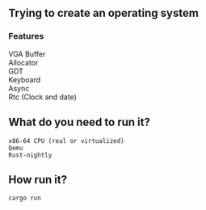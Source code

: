 ## Trying to create an operating system

### Features

VGA Buffer    
Allocator   
GDT    
Keyboard    
Async  
Rtc (Clock and date)  

##  What do you need to run it?
    x86-64 CPU (real or virtualized)
    Qemu
    Rust-nightly

## How run it?
    cargo run